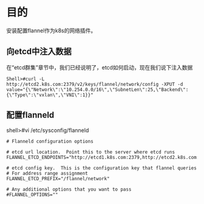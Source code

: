 # 目的 #
安装配置flannel作为k8s的网络插件。

## 向etcd中注入数据 ##
在“etcd群集”章节中，我们已经说明了，etcd如何启动，现在我们说下注入数据
```
Shell>#curl -L http://etcd2.k8s.com:2379/v2/keys/flannel/network/config -XPUT -d value="{\"Network\":\"10.254.0.0/16\",\"SubnetLen\":25,\"Backend\":{\"Type\":\"vxlan\",\"VNI\":1}}"
```

## 配置flanneld ##
shell>#vi /etc/sysconfig/flanneld 
```
# Flanneld configuration options

# etcd url location.  Point this to the server where etcd runs
FLANNEL_ETCD_ENDPOINTS="http://etcd1.k8s.com:2379,http://etcd2.k8s.com:2379,http://etcd3.k8s.com:2379;"

# etcd config key.  This is the configuration key that flannel queries
# For address range assignment
FLANNEL_ETCD_PREFIX="/flannel/network"

# Any additional options that you want to pass
#FLANNEL_OPTIONS=""
```
